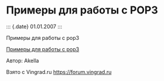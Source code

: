 Примеры для работы с POP3
=========================

::: {.date}
01.01.2007
:::

Примеры для работы с pop3

[Примеры для работы с pop3](/zip/pop3.zip)

Автор: Akella

Взято с Vingrad.ru <https://forum.vingrad.ru>
